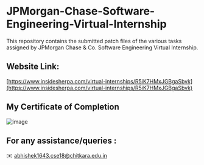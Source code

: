 # JPMorgan-Chase-Software-Engineering-Virtual-Internship

This repository contains the submitted patch files of the various tasks assigned by JPMorgan Chase &amp; Co. Software Engineering Virtual Internship.

## Website Link:

[https://www.insidesherpa.com/virtual-internships/R5iK7HMxJGBgaSbvk](https://www.insidesherpa.com/virtual-internships/R5iK7HMxJGBgaSbvk)

## My Certificate of Completion 

![image](https://user-images.githubusercontent.com/76099182/119376151-42d34800-bcd9-11eb-8d07-58b253435869.png)

## For any assistance/queries :

 ✉️ abhishek1643.cse18@chitkara.edu.in
